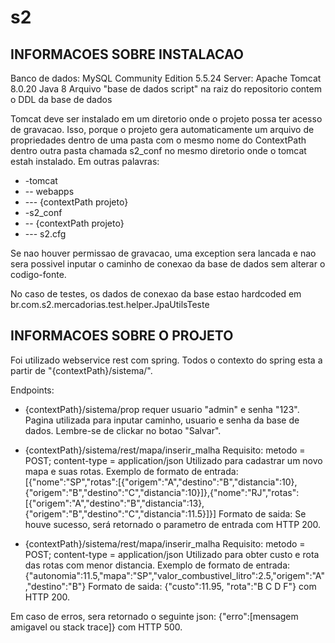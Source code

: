 # s2
INFORMACOES SOBRE INSTALACAO
----------------------------
Banco de dados: MySQL Community Edition 5.5.24
Server: Apache Tomcat 8.0.20
Java 8
Arquivo "base de dados script" na raiz do repositorio contem o DDL da base de dados

Tomcat deve ser instalado em um diretorio onde o projeto possa ter acesso de gravacao. Isso, porque o projeto gera automaticamente um arquivo de propriedades dentro de uma pasta com o mesmo nome do ContextPath dentro outra pasta chamada s2_conf no mesmo diretorio onde o tomcat estah instalado. Em outras palavras:
- -tomcat
- -- webapps
- --- {contextPath projeto}
- -s2_conf
- -- {contextPath projeto}
- --- s2.cfg

Se nao houver permissao de gravacao, uma exception sera lancada e nao sera possivel inputar o caminho de conexao da base de dados sem alterar o codigo-fonte.

No caso de testes, os dados de conexao da base estao hardcoded em br.com.s2.mercadorias.test.helper.JpaUtilsTeste


INFORMACOES SOBRE O PROJETO
---------------------------
Foi utilizado webservice rest com spring. Todos o contexto do spring esta a partir de "{contextPath}/sistema/".

Endpoints:

- {contextPath}/sistema/prop
requer usuario "admin" e senha "123". Pagina utilizada para inputar caminho, usuario e senha da base de dados. Lembre-se de clickar no botao "Salvar".

- {contextPath}/sistema/rest/mapa/inserir_malha 
Requisito: metodo = POST; content-type = application/json
Utilizado para cadastrar um novo mapa e suas rotas. 
Exemplo de formato de entrada: 
[{"nome":"SP","rotas":[{"origem":"A","destino":"B","distancia":10},{"origem":"B","destino":"C","distancia":10}]},{"nome":"RJ","rotas":[{"origem":"A","destino":"B","distancia":13},{"origem":"B","destino":"C","distancia":11.5}]}]
Formato de saida:
Se houve sucesso, será retornado o parametro de entrada com HTTP 200.

- {contextPath}/sistema/rest/mapa/inserir_malha
Requisito: metodo = POST; content-type = application/json
Utilizado para obter custo e rota das rotas com menor distancia.
Exemplo de formato de entrada:
{"autonomia":11.5,"mapa":"SP","valor_combustivel_litro":2.5,"origem":"A","destino":"B"}
Formato de saida:
{"custo":11.95, "rota":"B C D F"} com HTTP 200.


Em caso de erros, sera retornado o seguinte json:
{"erro":[mensagem amigavel ou stack trace]} com HTTP 500.
